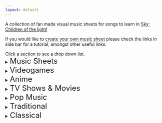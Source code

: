```yaml
---
layout: default
---
```


<p>A collection of fan made visual music sheets for songs to learn in <a href="https://thatskygame.com/">Sky: Children of the light!</a></p>
<p>If you would like to <a href="https://sky-pod.github.io/Sky-Pod/make-your-own-sheet.html">create your own music sheet</a> please check the links in side bar for a tutorial, amongst other useful links.</p>
Click a section to see a drop down list.

<details>
 <summary><font size="5">Music Sheets</font></summary>

<ul>  
<li><a href="./songs/Cant_Help_Falling_in_Love_Intro.html"> Can't Help Falling in Love (Intro) </a></li>
<li>Graduation Photo</li>
<li>Hallelujah</li>
<li>Illusionary Daytime Flute</li>
<li>Kiss the Rain</li>
<li>Love Like You</li>
<li>Superstition</li>
<li>You are my Sunshine</li>
</ul>
</details>

<details>
 <summary><font size="5">Videogames</font></summary>
  
Dearly Beloved - Kingdom Hearts<br />
Pokemon Center Theme<br />
Song of Storms - Legend of Zelda<br />
Super Mario NES Theme (simple version)<br />
Super Mario NES Theme (with chords)<br />
Sweden (Minecraft) - C418<br />
Threshold (Journey)<br />
Zelda's Lullaby (Ocarina of Time)<br /> 
</details>


<details>
 <summary><font size="5">Anime</font></summary>
  
Always With Me - Spirited Away<br />
Dango Daikazoku - Kyoto Animation<br />
Fly Me to the Moon - Neon Genesis Evangelion<br />
Hokage Funeral - Naruto<br />
Mitsuha's Theme - Kimi No Na wa - Your Name <br />
穿越时空的思念<br />
</details>

<details>
  <summary><font size="5">TV Shows & Movies</font></summary>

Binary Sunset - Star Wars<br />
Davy Jones Theme - Pirates of the Caribbean<br />
Do-Re-Mi - The Sound of Music<br />
Godfather Theme - Speak Softly Love<br />
Harry Potter - Hedwig's Theme (Advanced)<br />
Little Boxes - Weeds<br />
Married Life - UP<br />
My Heart Will Go On - Titanic Theme<br />
Rugrats Theme<br />
Shiny (Moana)<br />
Somewhere Over the Rainbow (Advanced)<br />
</details>

<details>
  <summary><font size="5">Pop Music</font></summary>
  
Eleanor Rigby (The Beatles)<br />
Hey Jude (The Beatles)<br />
Island in the Sun (Weezer)<br />
Kaze wo atsumete (Happy End, 1971)<br />
Last Christmas (first verse)<br />
Take on me (A-Ah)<br />
With a little help from my friends (The Beatles)<br />
Yellow Submarine (The Beatles)<br />
Yesterday (The Beatles)<br />
Young Dumb & Broke (Khalid)<br />
</details>

<details>
  <summary><font size="5">Traditional</font></summary>
  
Amazing Grace (John Newton)<br />
American folk songs<br />
Scarborough Fair<br />
</details>

<details>
 <summary><font size="5">Classical</font></summary>
  
Carol of the Bells<br />
Clair de Lune - Debussy<br />
Für Elise (Beethoven)<br />
Jesu, Joy of Man's Desiring<br />
Lullaby (Brahms)<br />
Ode to Joy (Beethoven)
</details>
